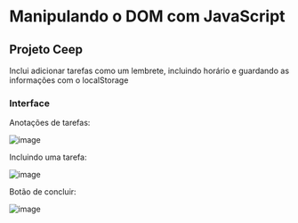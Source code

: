 <h1>Manipulando o DOM com JavaScript</h1>

<h2> Projeto Ceep </h2>
<p> Inclui adicionar tarefas como um lembrete, incluindo horário e guardando as informações com o localStorage</p>
<h3> Interface </h3>

<p> Anotações de tarefas: </p>

![image](https://user-images.githubusercontent.com/66530386/116643594-c6eb1780-a947-11eb-9cc8-40f5ac0c6ed7.png)

<p> Incluindo uma tarefa: </p>

![image](https://user-images.githubusercontent.com/66530386/116644389-986e3c00-a949-11eb-9aae-4e2923930e91.png)

<p> Botão de concluir: </p>

![image](https://user-images.githubusercontent.com/66530386/116644466-ceabbb80-a949-11eb-864b-69012d8b7804.png)



